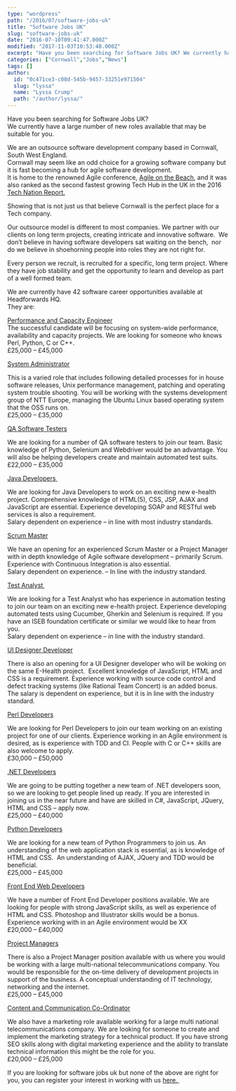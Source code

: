 ```yaml
---
type: "wordpress"
path: "/2016/07/software-jobs-uk"
title: "Software Jobs UK"
slug: "software-jobs-uk"
date: "2016-07-10T09:41:47.000Z"
modified: "2017-11-03T10:53:48.000Z"
excerpt: "Have you been searching for Software Jobs UK? We currently have a large number of new roles available that may be suitable for you. We are an outsource software development company based in Cornwall, South West England. Cornwall may seem like an odd choice for a growing software company but it is fast becoming a hub …"
categories: ["Cornwall","Jobs","News"]
tags: []
author:
  id: "0c471ce3-c08d-545b-9457-33251e971504"
  slug: "lyssa"
  name: "Lyssa Crump"
  path: "/author/lyssa/"
---
```

Have you been searching for Software Jobs UK?  
We currently have a large number of new roles available that may be suitable for you.

We are an outsource software development company based in Cornwall, South West England.  
Cornwall may seem like an odd choice for a growing software company but it is fast becoming a hub for agile software development.  
It is home to the renowned Agile conference, [Agile on the Beach](http://agileonthebeach.com/), and it was also ranked as the second fastest growing Tech Hub in the UK in the 2016 [Tech Nation Report.  
](http://www.techcityuk.com/wp-content/uploads/2016/02/Tech-Nation-2016_FINAL-ONLINE-1.pdf)

Showing that is not just us that believe Cornwall is the perfect place for a Tech company.

Our outsource model is different to most companies. We partner with our clients on long term projects, creating intricate and innovative software.  We don’t believe in having software developers sat waiting on the bench,  nor do we believe in shoehorning people into roles they are not right for.

Every person we recruit, is recruited for a specific, long term project. Where they have job stability and get the opportunity to learn and develop as part of a well formed team.

We are currently have 42 software career opportunities available at Headforwards HQ.  
They are:

[Performance and Capacity Engineer  
](https://www.headforwards.com/performance-and-capacity-engineer/)The successful candidate will be focusing on system-wide performance, availability and capacity projects. We are looking for someone who knows Perl, Python, C or C++.  
£25,000 – £45,000

[System Administrator  
](https://www.headforwards.com/system-administrator/)

This is a varied role that includes following detailed processes for in house software releases, Unix performance management, patching and operating system trouble shooting. You will be working with the systems development group of NTT Europe, managing the Ubuntu Linux based operating system that the OSS runs on.  
£25,000 – £35,000

[QA Software Testers](https://www.headforwards.com/qa-software-testers/)

We are looking for a number of QA software testers to join our team. Basic knowledge of Python, Selenium and Webdriver would be an advantage. You will also be helping developers create and maintain automated test suits.  
£22,000 – £35,000

[Java Developers ](https://www.headforwards.com/java-developers/)

We are looking for Java Developers to work on an exciting new e-health project. Comprehensive knowledge of HTML(5), CSS, JSP, AJAX and JavaScript are essential. Experience developing SOAP and RESTful web services is also a requirement.  
Salary dependent on experience – in line with most industry standards.

[Scrum Master](https://www.headforwards.com/scrum-master/)

We have an opening for an experienced Scrum Master or a Project Manager with in depth knowledge of Agile software development – primarily Scrum.  
Experience with Continuous Integration is also essential.  
Salary dependent on experience. – In line with the industry standard.

[Test Analyst ](https://www.headforwards.com/test-analyst/)

We are looking for a Test Analyst who has experience in automation testing to join our team on an exciting new e-health project. Experience developing automated tests using Cucumber, Gherkin and Selenium is required. If you have an ISEB foundation certificate or similar we would like to hear from you.  
Salary dependent on experience – in line with the industry standard.

[UI Designer Developer  
](https://www.headforwards.com/ui-designer-developer/)

There is also an opening for a UI Designer developer who will be woking on the same E-Health project.  Excellent knowledge of JavaScript, HTML and CSS is a requirement. Experience working with source code control and defect tracking systems (like Rational Team Concert) is an added bonus.  
The salary is dependent on experience, but it is in line with the industry standard.

[Perl Developers](https://www.headforwards.com/perl-developer/)

We are looking for Perl Developers to join our team working on an existing project for one of our clients. Experience working in an Agile environment is desired, as is experience with TDD and CI. People with C or C++ skills are also welcome to apply.  
£30,000 – £50,000

[.NET Developers](https://www.headforwards.com/net-developer/)

We are going to be putting together a new team of .NET developers soon, so we are looking to get people lined up ready. If you are interested in joining us in the near future and have are skilled in C#, JavaScript, JQuery, HTML and CSS – apply now.  
£25,000 – £40,000  

[Python Developers  
](https://www.headforwards.com/python-developer/)

We are looking for a new team of Python Programmers to join us. An understanding of the web application stack is essential, as is knowledge of HTML and CSS.  An understanding of AJAX, JQuery and TDD would be beneficial.  
£25,000 – £45,000

[Front End Web Developers](https://www.headforwards.com/front-end-web-developer/)

We have a number of Front End Developer positions available. We are looking for people with strong JavaScript skills, as well as experience of HTML and CSS. Photoshop and Illustrator skills would be a bonus. Experience working with in an Agile environment would be XX  
£20,000 – £40,000

[Project Managers](https://www.headforwards.com/project-manager-position/)

There is also a Project Manager position available with us where you would be working with a large multi-national telecommunications company. You would be responsible for the on-time delivery of development projects in support of the business. A conceptual understanding of IT technology, networking and the internet.  
£25,000 – £45,000

[Content and Communication Co-Ordinator](https://www.headforwards.com/content-and-communication-co-ordinator/)

We also have a marketing role available working for a large multi national telecommunications company. We are looking for someone to create and implement the marketing strategy for a technical product. If you have strong SEO skills along with digital marketing experience and the ability to translate technical information this might be the role for you.  
£20,000 – £25,000

If you are looking for software jobs uk but none of the above are right for you, you can register your interest in working with us [here. ](https://www.headforwards.com/careers/application-form/)